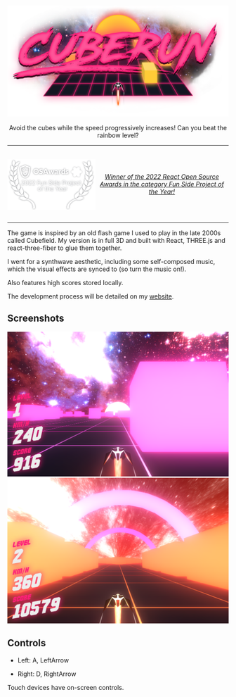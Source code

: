 
![Cuberun](./src/textures/cuberun-logo.png)

<p align="center">
Avoid the cubes while the speed progressively increases! Can you beat the rainbow level?
</p>

----

<br/>
<img align="left" width="200" src="./osawards-badge.png">
<br/>
<p align="center">
<a href="https://osawards.com/react/2022"><em>Winner of the 2022 React Open Source Awards in the category Fun Side Project of the Year!</em></a>
</p>
<br />
<br/>

---

The game is inspired by an old flash game I used to play in the late 2000s called Cubefield. My version is in full 3D and built with React, THREE.js and react-three-fiber to glue them together.

I went for a synthwave aesthetic, including some self-composed music, which the visual effects are synced to (so turn the music on!).

Also features high scores stored locally.

The development process will be detailed on my [website](https://adamkarlsten.com).

## Screenshots

![](./public/regular.PNG)
![](./public/tunnelred.PNG)

## Controls

* Left: A, LeftArrow

* Right: D, RightArrow

Touch devices have on-screen controls.
